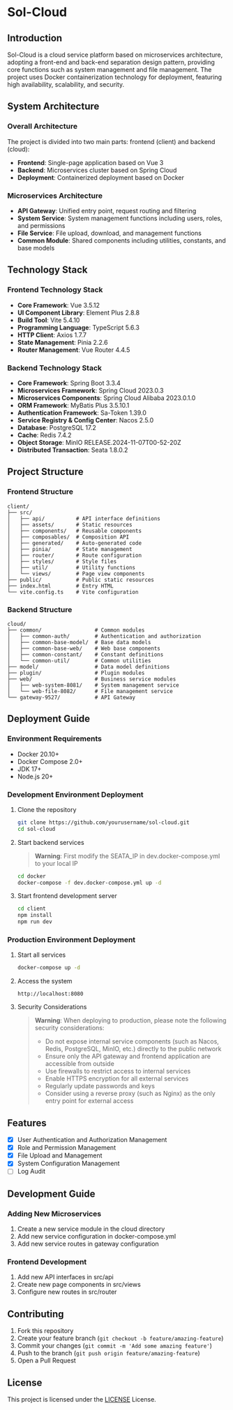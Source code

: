 # Sol-Cloud

## Introduction

Sol-Cloud is a cloud service platform based on microservices architecture, adopting a front-end and back-end separation design pattern, providing core functions such as system management and file management. The project uses Docker containerization technology for deployment, featuring high availability, scalability, and security.

## System Architecture

### Overall Architecture

The project is divided into two main parts: frontend (client) and backend (cloud):

- **Frontend**: Single-page application based on Vue 3
- **Backend**: Microservices cluster based on Spring Cloud
- **Deployment**: Containerized deployment based on Docker

### Microservices Architecture

- **API Gateway**: Unified entry point, request routing and filtering
- **System Service**: System management functions including users, roles, and permissions
- **File Service**: File upload, download, and management functions
- **Common Module**: Shared components including utilities, constants, and base models

## Technology Stack

### Frontend Technology Stack

- **Core Framework**: Vue 3.5.12
- **UI Component Library**: Element Plus 2.8.8
- **Build Tool**: Vite 5.4.10
- **Programming Language**: TypeScript 5.6.3
- **HTTP Client**: Axios 1.7.7
- **State Management**: Pinia 2.2.6
- **Router Management**: Vue Router 4.4.5

### Backend Technology Stack

- **Core Framework**: Spring Boot 3.3.4
- **Microservices Framework**: Spring Cloud 2023.0.3
- **Microservices Components**: Spring Cloud Alibaba 2023.0.1.0
- **ORM Framework**: MyBatis Plus 3.5.10.1
- **Authentication Framework**: Sa-Token 1.39.0
- **Service Registry & Config Center**: Nacos 2.5.0
- **Database**: PostgreSQL 17.2
- **Cache**: Redis 7.4.2
- **Object Storage**: MinIO RELEASE.2024-11-07T00-52-20Z
- **Distributed Transaction**: Seata 1.8.0.2

## Project Structure

### Frontend Structure

```
client/
├── src/
│   ├── api/          # API interface definitions
│   ├── assets/       # Static resources
│   ├── components/   # Reusable components
│   ├── composables/  # Composition API
│   ├── generated/    # Auto-generated code
│   ├── pinia/        # State management
│   ├── router/       # Route configuration
│   ├── styles/       # Style files
│   ├── util/         # Utility functions
│   └── views/        # Page view components
├── public/           # Public static resources
├── index.html        # Entry HTML
└── vite.config.ts    # Vite configuration
```

### Backend Structure

```
cloud/
├── common/                 # Common modules
│   ├── common-auth/        # Authentication and authorization
│   ├── common-base-model/  # Base data models
│   ├── common-base-web/    # Web base components
│   ├── common-constant/    # Constant definitions
│   └── common-util/        # Common utilities
├── model/                  # Data model definitions
├── plugin/                 # Plugin modules
├── web/                    # Business service modules
│   ├── web-system-8081/    # System management service
│   └── web-file-8082/      # File management service
└── gateway-9527/           # API Gateway
```

## Deployment Guide

### Environment Requirements

- Docker 20.10+
- Docker Compose 2.0+
- JDK 17+
- Node.js 20+

### Development Environment Deployment

1. Clone the repository
   ```bash
   git clone https://github.com/yourusername/sol-cloud.git
   cd sol-cloud
   ```

2. Start backend services
   > **Warning**: First modify the SEATA_IP in dev.docker-compose.yml to your local IP
   ```bash
   cd docker
   docker-compose -f dev.docker-compose.yml up -d
   ```

3. Start frontend development server
   ```bash
   cd client
   npm install
   npm run dev
   ```

### Production Environment Deployment

1. Start all services
   ```bash
   docker-compose up -d
   ```

2. Access the system
   ```
   http://localhost:8080
   ```

3. Security Considerations
   > **Warning**: When deploying to production, please note the following security considerations:
   > - Do not expose internal service components (such as Nacos, Redis, PostgreSQL, MinIO, etc.) directly to the public network
   > - Ensure only the API gateway and frontend application are accessible from outside
   > - Use firewalls to restrict access to internal services
   > - Enable HTTPS encryption for all external services
   > - Regularly update passwords and keys
   > - Consider using a reverse proxy (such as Nginx) as the only entry point for external access

## Features

- [x] User Authentication and Authorization Management
- [x] Role and Permission Management
- [x] File Upload and Management
- [x] System Configuration Management
- [ ] Log Audit

## Development Guide

### Adding New Microservices

1. Create a new service module in the cloud directory
2. Add new service configuration in docker-compose.yml
3. Add new service routes in gateway configuration

### Frontend Development

1. Add new API interfaces in src/api
2. Create new page components in src/views
3. Configure new routes in src/router

## Contributing

1. Fork this repository
2. Create your feature branch (`git checkout -b feature/amazing-feature`)
3. Commit your changes (`git commit -m 'Add some amazing feature'`)
4. Push to the branch (`git push origin feature/amazing-feature`)
5. Open a Pull Request

## License

This project is licensed under the [LICENSE](LICENSE) License. 